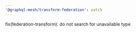 ```yaml
---
'@graphql-mesh/transform-federation': patch
---
```


fix(federation-transform): do not search for unavailable type
